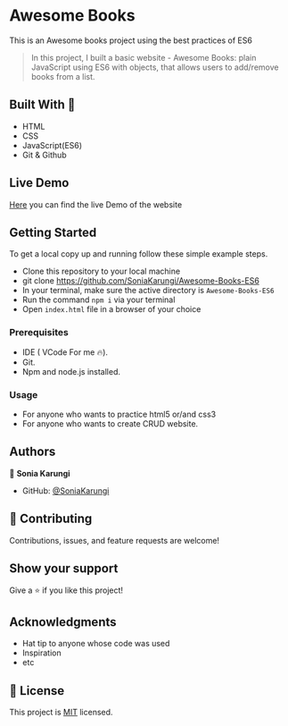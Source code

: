 

# Awesome Books

This is an Awesome books project using the best practices of ES6 

> In this project, I built a basic website - Awesome Books: plain JavaScript using ES6 with objects, that allows users to add/remove books from a list.

 

## Built With 🔨

- HTML
- CSS
- JavaScript(ES6)
- Git & Github

## Live Demo
[Here](https://SoniaKarungi.github.io/Awesome-Books-ES6/) you can find the live Demo of the website

## Getting Started

To get a local copy up and running follow these simple example steps.

- Clone this repository to your local machine
- git clone https://github.com/SoniaKarungi/Awesome-Books-ES6
- In your terminal, make sure the active directory is `Awesome-Books-ES6`
- Run the command `npm i` via your terminal
- Open `index.html` file in a browser of your choice

### Prerequisites

- IDE (  VCode For me 🔥).
- Git.
- Npm and node.js installed.


### Usage

- For anyone who wants to practice html5 or/and css3
- For anyone who wants to create CRUD website.

## Authors

👤 **Sonia Karungi**



- GitHub: [@SoniaKarungi](https://github.com/SoniaKarungi)


## 🤝 Contributing

Contributions, issues, and feature requests are welcome!

## Show your support

Give a ⭐️ if you like this project!


## Acknowledgments

- Hat tip to anyone whose code was used
- Inspiration
- etc

## 📝 License

This project is [MIT](./MIT.md) licensed.


 
